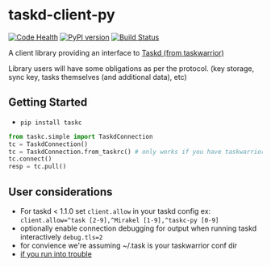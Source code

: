 taskd-client-py
===============
[![Code Health](https://landscape.io/github/jrabbit/taskd-client-py/master/landscape.svg?style=flat)](https://landscape.io/github/jrabbit/taskd-client-py/master)
[![PyPI version](https://img.shields.io/pypi/v/taskc.svg)](https://pypi.python.org/pypi/taskc)
[![Build Status](https://travis-ci.org/jrabbit/taskd-client-py.svg?branch=master)](https://travis-ci.org/jrabbit/taskd-client-py)

A client library providing an interface to [Taskd (from taskwarrior)](http://tasktools.org/projects/taskd.html)

Library users will have some obligations as per the protocol. (key storage, sync key, tasks themselves (and additional data), etc)


Getting Started
---------------
* `pip install taskc`
```python 
from taskc.simple import TaskdConnection
tc = TaskdConnection()
tc = TaskdConnection.from_taskrc() # only works if you have taskwarrior setup
tc.connect()
resp = tc.pull()
```

User considerations
-------------------
* For taskd < 1.1.0 set `client.allow` in your taskd config ex: `client.allow=^task [2-9],^Mirakel [1-9],^taskc-py [0-9]`
* optionally enable connection debugging for output when running taskd interactively `debug.tls=2`
* for convience we're assuming ~/.task is your taskwarrior conf dir
* [if you run into trouble](http://taskwarrior.org/docs/taskserver/troubleshooting-sync.html)
